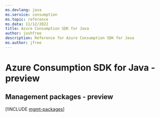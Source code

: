 ```yaml
---
ms.devlang: java
ms.service: consumption
ms.topic: reference
ms.data: 11/12/2022
title: Azure Consumption SDK for Java
author: joshfree
description: Reference for Azure Consumption SDK for Java
ms.author: jfree
---
```

# Azure Consumption SDK for Java - preview

## Management packages - preview
[!INCLUDE [mgmt-packages](consumption-mgmt-index.md)]